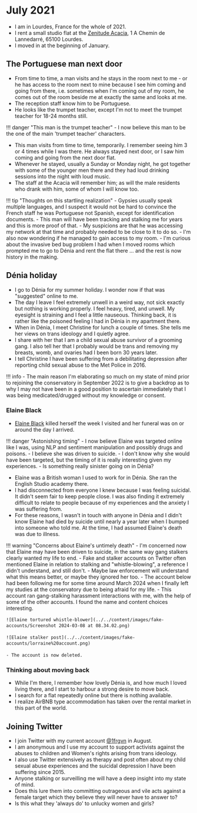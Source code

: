 # July 2021

- I am in Lourdes, France for the whole of 2021.
- I rent a small studio flat at the [Zenitude Acacia](https://www.zenitude-hotel-residences.com/fr_FR/residence/lourdes/121), 1 A Chemin de Lannedarré, 65100 Lourdes.
- I moved in at the beginning of January.

## The Portuguese man next door 

- From time to time, a man visits and he stays in the room next to me - or he has access to the room next to mine because I see him coming and going from there, i.e. sometimes when I'm coming out of my room, he comes out of the room beside me at exactly the same and looks at me.
- The reception staff know him to be Portuguese. 
- He looks like the trumpet teacher, except I'm not to meet the trumpet teacher for 18-24 months still.

!!! danger "This man is the trumpet teacher"
    - I now believe this man to be the one of the main 'trumpet teacher' characters.

- This man visits from time to time, temporarily. I remember seeing him 3 or 4 times while I was there. He always stayed next door, or I saw him coming and going from the next door flat.
- Whenever he stayed, usually a Sunday or Monday night, he got together with some of the younger men there and they had loud drinking sessions into the night with loud music.
- The staff at the Acacia will remember him; as will the male residents who drank with him, some of whom I will know too.

!!! tip "Thoughts on this startling realization"
    - Gypsies usually speak multiple languages, and I suspect it would not be hard to convince the French staff he was Portuguese not Spanish, except for identification documents.
    - This man will have been tracking and stalking me for years and this is more proof of that.
    - My suspicions are that he was accessing my network at that time and probably needed to be close to it to do so.
    - I'm also now wondering if he managed to gain access to my room.
    - I'm curious about the invasive bed bug problem I had when I moved rooms which prompted me to go to Dénia and rent the flat there ... and the rest is now history in the making.

## Dénia holiday

- I go to Dénia for my summer holiday. I wonder now if that was "suggested" online to me.
- The day I leave I feel extremely unwell in a weird way, not sick exactly but nothing is working properly. I feel heavy, tired, and unwell. My eyesight is straining and I feel a little nauseous. Thinking back, it is rather like the poisoned feeling I had in Dénia in my apartment there.
- When in Dénia, I meet Christine for lunch a couple of times. She tells me her views on trans ideology and I quietly agree. 
- I share with her that I am a child sexual abuse survivor of a grooming gang. I also tell her that I probably would be trans and removing my breasts, womb, and ovaries had I been born 30 years later.
- I tell Christine I have been suffering from a debilitating depression after reporting child sexual abuse to the Met Police in 2016.

!!! info
    - The main reason I'm elaborating so much on my state of mind prior to rejoining the conservatory in September 2022 is to give a backdrop as to why I may not have been in a good position to ascertain immediately that I was being medicated/drugged without my knowledge or consent.

### Elaine Black 

- [Elaine Black](../early-years/2008.md#working-for-elaine-black) killed herself the week I visited and her funeral was on or around the day I arrived. 

!!! danger "Astonishing timing"
    - I now believe Elaine was targeted online like I was, using NLP and sentiment manipulation and possibly drugs and poisons.
    - I believe she was driven to suicide.
    - I don't know why she would have been targeted, but the timing of it is really interesting given my experiences. 
    - Is something really sinister going on in Dénia?

- Elaine was a British woman I used to work for in Dénia. She ran the English Studio academy there. 
- I had disconnected from everyone I knew because I was feeling suicidal. It didn't seem fair to keep people close. I was also finding it extremely difficult to relate to people because of my experiences and the anxiety I was suffering from.
- For these reasons, I wasn't in touch with anyone in Dénia and I didn't know Elaine had died by suicide until nearly a year later when I bumped into someone who told me. At the time, I had assumed Elaine's death was due to illness.

!!! warning "Concerns about Elaine's untimely death"
    - I'm concerned now that Elaine may have been driven to suicide, in the same way gang stalkers clearly wanted my life to end.
    - Fake and stalker accounts on Twitter often mentioned Elaine in relation to stalking and "whistle-blowing", a reference I didn't understand, and still don't. 
    - Maybe law enforcement will understand what this means better, or maybe they ignored her too.
    - The account below had been following me for some time around March 2024 when I finally left my studies at the conservatory due to being afraid for my life.
    - This account ran gang-stalking harassment interactions with me, with the help of some of the other accounts. I found the name and content choices interesting.

    ![Elaine tortured whistle-blower](../../content/images/fake-accounts/Screenshot 2024-03-08 at 08.34.02.png)

    ![Elaine stalker post](../../content/images/fake-accounts/lorraine%20account.png)

    - The account is now deleted.

### Thinking about moving back

- While I'm there, I remember how lovely Dénia is, and how much I loved living there, and I start to harbour a strong desire to move back.
- I search for a flat repeatedly online but there is nothing available.
- I realize AirBNB type accommodation has taken over the rental market in this part of the world.

## Joining Twitter

- I join Twitter with my current account [@1frgvn](https://x.com/1FRGVN) in August.
- I am anonymous and I use my account to support activists against the abuses to children and Women's rights arising from trans ideology. 
- I also use Twitter extensively as therapy and post often about my child sexual abuse experiences and the suicidal depression I have been suffering since 2015.
- Anyone stalking or surveilling me will have a deep insight into my state of mind.
- Does this lure them into committing outrageous and vile acts against a female target which they believe they will never have to answer to?
- Is this what they 'always do' to unlucky women and girls?
